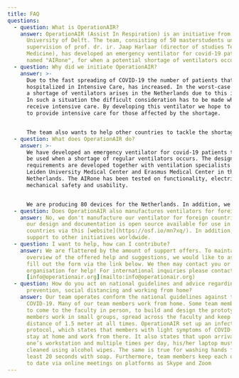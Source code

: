 ```yaml
---
title: FAQ
questions:
  - question: What is OperationAIR?
    answer: OperationAIR (Assist In Respiration) is an initiative from the Technical
      University of Delft. The team, consisting of 50 masterstudents under
      supervision of prof. dr. ir. Jaap Harlaar (director of studies Technical
      Medicine), has developed an emergency ventilator for covid-19 patients,
      named "AIRone", for when a potential shortage of ventilators occurs.
  - question: Why did we initiate OperationAIR?
    answer: >-
      Due to the fast spreading of COVID-19 the number of patients that are
      hospitalized in Intensive Care, has increased. In the worst-case scenario
      a shortage of ventilators arises in the Netherlands due to this increase.
      In such a situation the difficult consideration has to be made who is to
      receive intensive care. By developing this ventilator we hope to be able
      to provide intensive care for those affected by the shortage.


      The team also wants to help other countries to tackle the shortage of ventilators. Therefore, we have shared our design and documentation open source to enable other countries to make use of our knowledge. In addition, we offer support to other initiatives worldwide.
  - question: What does OperationAIR do?
    answer: >-
      We have developed an emergency ventilator for covid-19 patients that can
      be used when a shortage of regular ventilators occurs. The design
      requirements are developed together with ventilation specialists from the
      Leiden University Medical Center and Erasmus Medical Center in the
      Netherlands. The AIRone has been tested on functionality, electrical and
      mechanical safety and usability.  


      We are producing 80 devices for the Netherlands. In addition, we have shared our design and documentation open source enabling other countries to make use of our knowledge. We offer active support to foreign countries and initiatives. By sharing our design, answering questions about the development, production or implementation and offering support, we hope to help other countries to tackle the shortage of ventilators for covid-19 patients.
  - question: Does OperationAIR also manufactures ventilators for foreign countries?
    answer: No, we don't manufacture our ventilator for foreign countries. However,
      our design and documentation is open source available for use in other
      countries via this [website](https://osf.io/mn7xq/). In addition, we offer
      support to other initiatives worldwide.
  - question: I want to help, how can I contribute?
    answer: We are flattered by the amount of support offers. To maintain an
      overview of the offered help and suggestions, we would like to ask you to
      fill out the form via the link below. We then may contact you or you
      organisation for help! For international inquiries please contact
      [info@operationair.org](mailto:info@operationair.org)
  - question: How do you act on national guidelines and advice regarding infection
      prevention, social distancing and working from home?
    answer: Our team operates conform the national guidelines against the spread of
      COVID-19. Many of our team members work from home. Some team members need
      to come to the faculty in person, to build and design the prototype. Those
      members work in small groups, spread across the faculty and keep a
      distance of 1.5 meter at all times. OperationAIR set up an infection
      protocol, which states that members with light symptoms of COVID-19 should
      stay at home and work from there. It also states that upon arrival at
      one’s workstation and multiple times per day, his/her laptop must be
      cleaned using alcohol wipes. The same is true for washing hands for at
      least 20 seconds with soap. Furthermore, team members keep each other up
      to date via online meetings on platforms as Skype and Zoom
---
```


